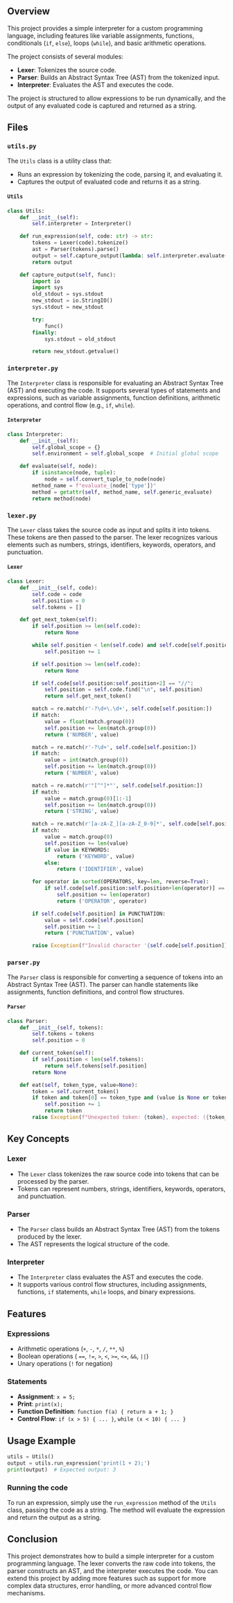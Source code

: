 ## Overview

This project provides a simple interpreter for a custom programming language, including features like variable assignments, functions, conditionals (`if`, `else`), loops (`while`), and basic arithmetic operations.

The project consists of several modules:

- **Lexer**: Tokenizes the source code.
- **Parser**: Builds an Abstract Syntax Tree (AST) from the tokenized input.
- **Interpreter**: Evaluates the AST and executes the code.

The project is structured to allow expressions to be run dynamically, and the output of any evaluated code is captured and returned as a string.

## Files

### `utils.py`

The `Utils` class is a utility class that:

- Runs an expression by tokenizing the code, parsing it, and evaluating it.
- Captures the output of evaluated code and returns it as a string.

#### `Utils`

```python
class Utils:
    def __init__(self):
        self.interpreter = Interpreter()

    def run_expression(self, code: str) -> str:
        tokens = Lexer(code).tokenize()
        ast = Parser(tokens).parse()
        output = self.capture_output(lambda: self.interpreter.evaluate(ast))
        return output

    def capture_output(self, func):
        import io
        import sys
        old_stdout = sys.stdout
        new_stdout = io.StringIO()
        sys.stdout = new_stdout

        try:
            func()
        finally:
            sys.stdout = old_stdout

        return new_stdout.getvalue()
```

### `interpreter.py`

The `Interpreter` class is responsible for evaluating an Abstract Syntax Tree (AST) and executing the code. It supports several types of statements and expressions, such as variable assignments, function definitions, arithmetic operations, and control flow (e.g., `if`, `while`).

#### `Interpreter`

```python
class Interpreter:
	def __init__(self):
		self.global_scope = {}
		self.environment = self.global_scope  # Initial global scope

	def evaluate(self, node):
		if isinstance(node, tuple):
			node = self.convert_tuple_to_node(node)
		method_name = f"evaluate_{node['type']}"
		method = getattr(self, method_name, self.generic_evaluate)
		return method(node)
```

### `lexer.py`

The `Lexer` class takes the source code as input and splits it into tokens. These tokens are then passed to the parser. The lexer recognizes various elements such as numbers, strings, identifiers, keywords, operators, and punctuation.

#### `Lexer`

```python
class Lexer:
    def __init__(self, code):
        self.code = code
        self.position = 0
        self.tokens = []

    def get_next_token(self):
        if self.position >= len(self.code):
            return None

        while self.position < len(self.code) and self.code[self.position].isspace():
            self.position += 1

        if self.position >= len(self.code):
            return None

        if self.code[self.position:self.position+2] == "//":
            self.position = self.code.find("\n", self.position)
            return self.get_next_token()

        match = re.match(r'-?\d+\.\d+', self.code[self.position:])
        if match:
            value = float(match.group(0))
            self.position += len(match.group(0))
            return ('NUMBER', value)

        match = re.match(r'-?\d+', self.code[self.position:])
        if match:
            value = int(match.group(0))
            self.position += len(match.group(0))
            return ('NUMBER', value)

        match = re.match(r'"[^"]*"', self.code[self.position:])
        if match:
            value = match.group(0)[1:-1]
            self.position += len(match.group(0))
            return ('STRING', value)

        match = re.match(r'[a-zA-Z_][a-zA-Z_0-9]*', self.code[self.position:])
        if match:
            value = match.group(0)
            self.position += len(value)
            if value in KEYWORDS:
                return ('KEYWORD', value)
            else:
                return ('IDENTIFIER', value)

        for operator in sorted(OPERATORS, key=len, reverse=True):
            if self.code[self.position:self.position+len(operator)] == operator:
                self.position += len(operator)
                return ('OPERATOR', operator)

        if self.code[self.position] in PUNCTUATION:
            value = self.code[self.position]
            self.position += 1
            return ('PUNCTUATION', value)

        raise Exception(f"Invalid character '{self.code[self.position]}'")
```

### `parser.py`

The `Parser` class is responsible for converting a sequence of tokens into an Abstract Syntax Tree (AST). The parser can handle statements like assignments, function definitions, and control flow structures.

#### `Parser`

```python
class Parser:
    def __init__(self, tokens):
        self.tokens = tokens
        self.position = 0

    def current_token(self):
        if self.position < len(self.tokens):
            return self.tokens[self.position]
        return None

    def eat(self, token_type, value=None):
        token = self.current_token()
        if token and token[0] == token_type and (value is None or token[1] == value):
            self.position += 1
            return token
        raise Exception(f"Unexpected token: {token}, expected: ({token_type}, {value})")
```

## Key Concepts

### Lexer

- The `Lexer` class tokenizes the raw source code into tokens that can be processed by the parser.
- Tokens can represent numbers, strings, identifiers, keywords, operators, and punctuation.

### Parser

- The `Parser` class builds an Abstract Syntax Tree (AST) from the tokens produced by the lexer.
- The AST represents the logical structure of the code.

### Interpreter

- The `Interpreter` class evaluates the AST and executes the code.
- It supports various control flow structures, including assignments, functions, `if` statements, `while` loops, and binary expressions.

## Features

### Expressions

- Arithmetic operations (`+`, `-`, `*`, `/`, `**`, `%`)
- Boolean operations ( `==`, `!=`, `>`, `<`, `>=`, `<=`, `&&`, `||`)
- Unary operations (`!` for negation)

### Statements

- **Assignment**: `x = 5;`
- **Print**: `print(x);`
- **Function Definition**: `function f(a) { return a + 1; }`
- **Control Flow**: `if (x > 5) { ... }`, `while (x < 10) { ... }`

## Usage Example

```python
utils = Utils()
output = utils.run_expression('print(1 + 2);')
print(output)  # Expected output: 3
```

### Running the code

To run an expression, simply use the `run_expression` method of the `Utils` class, passing the code as a string. The method will evaluate the expression and return the output as a string.

## Conclusion

This project demonstrates how to build a simple interpreter for a custom programming language. The lexer converts the raw code into tokens, the parser constructs an AST, and the interpreter executes the code. You can extend this project by adding more features such as support for more complex data structures, error handling, or more advanced control flow mechanisms.
